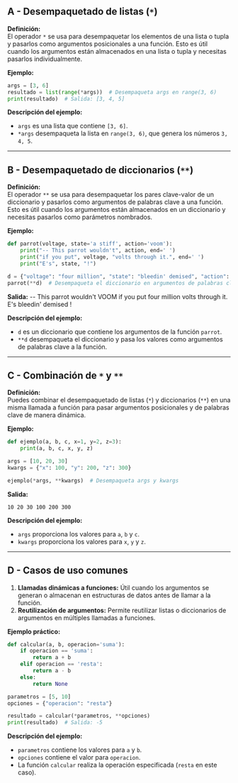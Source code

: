## A - Desempaquetado de listas (`*`)

**Definición:**  
El operador `*` se usa para desempaquetar los elementos de una lista o tupla y pasarlos como argumentos posicionales a una función. Esto es útil cuando los argumentos están almacenados en una lista o tupla y necesitas pasarlos individualmente.

**Ejemplo:**

```python
args = [3, 6]
resultado = list(range(*args))  # Desempaqueta args en range(3, 6)
print(resultado)  # Salida: [3, 4, 5]
```

**Descripción del ejemplo:**

- `args` es una lista que contiene `[3, 6]`.
- `*args` desempaqueta la lista en `range(3, 6)`, que genera los números `3, 4, 5`.

---

## B - Desempaquetado de diccionarios (`**`)

**Definición:**  
El operador `**` se usa para desempaquetar los pares clave-valor de un diccionario y pasarlos como argumentos de palabras clave a una función. Esto es útil cuando los argumentos están almacenados en un diccionario y necesitas pasarlos como parámetros nombrados.

**Ejemplo:**

```python
def parrot(voltage, state='a stiff', action='voom'):
    print("-- This parrot wouldn't", action, end=' ')
    print("if you put", voltage, "volts through it.", end=' ')
    print("E's", state, "!")

d = {"voltage": "four million", "state": "bleedin' demised", "action": "VOOM"}
parrot(**d)  # Desempaqueta el diccionario en argumentos de palabras clave
```

**Salida:**
-- This parrot wouldn't VOOM if you put four million volts through it. E's bleedin' demised !

**Descripción del ejemplo:**

- `d` es un diccionario que contiene los argumentos de la función `parrot`.
- `**d` desempaqueta el diccionario y pasa los valores como argumentos de palabras clave a la función.

---

## C - Combinación de `*` y `**`

**Definición:**  
Puedes combinar el desempaquetado de listas (`*`) y diccionarios (`**`) en una misma llamada a función para pasar argumentos posicionales y de palabras clave de manera dinámica.

**Ejemplo:**

```python
def ejemplo(a, b, c, x=1, y=2, z=3):
    print(a, b, c, x, y, z)

args = [10, 20, 30]
kwargs = {"x": 100, "y": 200, "z": 300}

ejemplo(*args, **kwargs)  # Desempaqueta args y kwargs
```

**Salida:**

```
10 20 30 100 200 300
```

**Descripción del ejemplo:**

- `args` proporciona los valores para `a`, `b` y `c`.
- `kwargs` proporciona los valores para `x`, `y` y `z`.

---

## D - Casos de uso comunes

1.  **Llamadas dinámicas a funciones:** Útil cuando los argumentos se generan o almacenan en estructuras de datos antes de llamar a la función.
2.  **Reutilización de argumentos:** Permite reutilizar listas o diccionarios de argumentos en múltiples llamadas a funciones.

**Ejemplo práctico:**

```python
def calcular(a, b, operacion='suma'):
    if operacion == 'suma':
        return a + b
    elif operacion == 'resta':
        return a - b
    else:
        return None

parametros = [5, 10]
opciones = {"operacion": "resta"}

resultado = calcular(*parametros, **opciones)
print(resultado)  # Salida: -5
```

**Descripción del ejemplo:**

- `parametros` contiene los valores para `a` y `b`.
- `opciones` contiene el valor para `operacion`.
- La función `calcular` realiza la operación especificada (`resta` en este caso).
